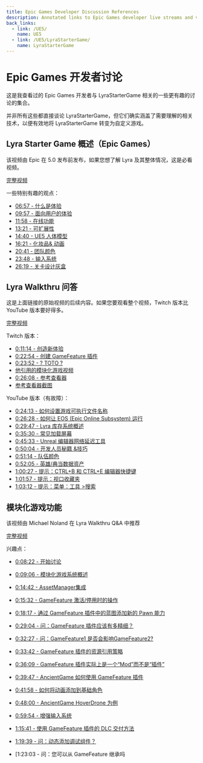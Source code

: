 ```yaml
---
title: Epic Games Developer Discussion References
description: Annotated links to Epic Games developer live streams and videos
back_links:
  - link: /UE5/
    name: UE5
  - link: /UE5/LyraStarterGame/
    name: LyraStarterGame
---
```



# Epic Games 开发者讨论

这是我查看过的 Epic Games 开发者与 LyraStarterGame 相关的一些更有趣的讨论的集合。

并非所有这些都直接谈论 LyraStarterGame，但它们确实涵盖了需要理解的相关技术，以便有效地将 LyraStarterGame 转变为自定义游戏。

## Lyra Starter Game 概述（Epic Games）

该视频由 Epic 在 5.0 发布前发布，如果您想了解 Lyra 及其整体情况，这是必看视频。

[完整视频](https://youtu.be/Fj1zCsYydD8)

一些特别有趣的观点：

- [06:57 - 什么是体验](https://youtu.be/Fj1zCsYydD8?t=417)
- [09:57 - 面向用户的体验](https://youtu.be/Fj1zCsYydD8?t=597)
- [11:58 - 在线功能](https://youtu.be/Fj1zCsYydD8?t=718)
- [13:21 - 可扩展性](https://youtu.be/Fj1zCsYydD8?t=801)
- [14:40 - UE5 人体模型](https://youtu.be/Fj1zCsYydD8?t=880)
- [16:21 - 化妆品& 动画](https://youtu.be/Fj1zCsYydD8?t=981)
- [20:41 - 团队颜色](https://youtu.be/Fj1zCsYydD8?t=1241)
- [23:48 - 输入系统](https://youtu.be/Fj1zCsYydD8?t=1428)
- [26:19 - 关卡设计灰盒](https://youtu.be/Fj1zCsYydD8?t=1579)

## Lyra Walkthru 问答

这是上面链接的原始视频的后续内容。如果您要观看整个视频，Twitch 版本比 YouTube 版本要好得多。

[完整视频](https://www.twitch.tv/videos/1469444417)

Twitch 版本：
- [0:11:14 - 创造新体验](https://www.twitch.tv/videos/1469444417?t=0h11m14s)
- [0:22:54 - 创建 GameFeature 插件](https://www.twitch.tv/videos/1469444417?t=0h22m54s)
- [0:23:52 - ? TOTO ?](https://www.twitch.tv/videos/1469444417?t=0h22m54s)
- [他引用的模块化游戏视频](https://www.twitch.tv/videos/1101918638?filter=archives&sort=time)
- [0:26:08 - 参考查看器](https://www.twitch.tv/videos/1469444417?t=0h26m08s)
- [参考查看器截图](https://twitter.com/joatski/status/1453130573380206601/photo/1)

YouTube 版本（有故障）：
- [0:24:13 - 如何设置游戏可执行文件名称](https://youtu.be/N1X7BgIQ4QY?t=1453)
- [0:26:28 - 如何让 EOS (Epic Online Subsystem) 运行](https://youtu.be/N1X7BgIQ4QY?t=1588)
- [0:29:47 - Lyra 库存系统概述](https://youtu.be/N1X7BgIQ4QY?t=1787)
- [0:35:30 - 常见加载屏幕](https://youtu.be/N1X7BgIQ4QY?t=2130)
- [0:45:33 - Unreal 编辑器网络延迟工具](https://youtu.be/N1X7BgIQ4QY?t=2733)
- [0:50:04 - 开发人员秘籍 &技巧](https://youtu.be/N1X7BgIQ4QY?t=3004)
- [0:51:14 - 队伍颜色](https://youtu.be/N1X7BgIQ4QY?t=3074)
- [0:52:05 - 英雄/典当数据资产](https://youtu.be/N1X7BgIQ4QY?t=3125)
- [1:00:27 - 提示：CTRL+B 和 CTRL+E 编辑器快捷键](https://youtu.be/N1X7BgIQ4QY?t=3627)
- [1:01:57 - 提示：视口收藏夹](https://youtu.be/N1X7BgIQ4QY?t=3757)
- [1:03:12 - 提示：菜单：工具 >搜索](https://youtu.be/N1X7BgIQ4QY?t=3792)

## 模块化游戏功能

该视频由 Michael Noland 在 Lyra Walkthru Q&A 中推荐

[完整视频](https://www.twitch.tv/videos/1101918638?filter=archives&sort=time)

兴趣点：

- [0:08:22 - 开始讨论](https://www.twitch.tv/videos/1101918638?t=0h8m22s)

- [0:09:06 - 模块化游戏系统概述](https://www.twitch.tv/videos/1101918638?t=0h9m6s)

- [0:14:42 - AssetManager集成](https://www.twitch.tv/videos/1101918638?t=0h14m42s)
- [0:15:32 - GameFeature 激活/停用时的操作](https://www.twitch.tv/videos/1101918638?t=0h15m32s)
- [0:18:17 - 通过 GameFeature 插件中的蓝图添加新的 Pawn 能力](https://www.twitch.tv/videos/1101918638?t=0h18m7s)
- [0:29:04 - 问：GameFeature 插件应该有多精细？](https://www.twitch.tv/videos/1101918638?t=0h29m4s)
- [0:32:27 - 问：GameFeature1 是否会影响GameFeature2?](https://www.twitch.tv/videos/1101918638?t=0h32m27s)
- [0:33:42 - GameFeature 插件的资源引用策略](https://www.twitch.tv/videos/1101918638?t=0h33m42s)
- [0:36:09 - GameFeature 插件实际上是一个“Mod”而不是“插件”](https://www.twitch.tv/videos/1101918638?t=0h36m9s)
- [0:39:47 - AncientGame 如何使用 GameFeature 插件](https://www.twitch.tv/videos/1101918638?t=0h39m47s)
- [0:41:58 - 如何将动画添加到基础角色](https://www.twitch.tv/videos/1101918638?t=0h41m58s)
- [0:48:00 - AncientGame HoverDrone 为例](https://www.twitch.tv/videos/1101918638?t=0h48m0s)
- [0:59:54 - 增强输入系统](https://www.twitch.tv/videos/1101918638?t=0h59m54s)
- [1:15:41 - 使用 GameFeature 插件的 DLC 交付方法](https://www.twitch.tv/videos/1101918638?t=1h15m41s)
- [1:19:39 - 问：动态添加调试组件？](https://www.twitch.tv/videos/1101918638?t=1h19m39s)
- [1:23:03 - 问：您可以从 GameFeature 继承吗